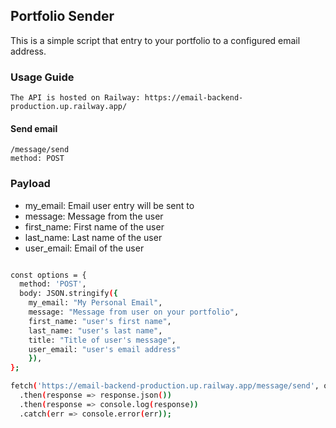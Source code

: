 ## Portfolio Sender

 This is a simple script that entry to your portfolio to a configured email address.

### Usage Guide
    
    The API is hosted on Railway: https://email-backend-production.up.railway.app/

#### Send email
    /message/send
    method: POST

### Payload
- my_email: Email user entry will be sent to
- message: Message from the user
- first_name: First name of the user
- last_name: Last name of the user
- user_email: Email of the user

```bash

const options = {
  method: 'POST',
  body: JSON.stringify({
    my_email: "My Personal Email",
    message: "Message from user on your portfolio",
    first_name: "user's first name",
    last_name: "user's last name",
    title: "Title of user's message",
    user_email: "user's email address"
    }),
};

fetch('https://email-backend-production.up.railway.app/message/send', options)
  .then(response => response.json())
  .then(response => console.log(response))
  .catch(err => console.error(err));

```
 



